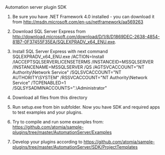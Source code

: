 ﻿Automation server plugin SDK

1. Be sure you have .NET Framework 4.0 installed - you can download it from http://msdn.microsoft.com/en-us/netframework/aa569263

2. Download SQL Server Express from http://download.microsoft.com/download/D/1/8/D1869DEC-2638-4854-81B7-0F37455F35EA/SQLEXPRADV_x64_ENU.exe.

3. Install SQL Server Express with next command
	SQLEXPRADV_x64_ENU.exe /ACTION=Install /IACCEPTSQLSERVERLICENSETERMS /INSTANCEID=MSSQLSERVER /INSTANCENAME=MSSQLSERVER /QS /AGTSVCACCOUNT="NT Authority\Network Service" /SQLSVCACCOUNT="NT AUTHORITY\SYSTEM" /RSSVCACCOUNT="NT Authority\Network Service" /TCPENABLED=1 /SQLSYSADMINACCOUNTS=".\Administrator"

4. Download all files from this directory

5. Run setup.exe from bin subfolder. Now you have SDK and required apps to test examples and your plugins.

6. Try to compile and run some examples from: https://github.com/atomia/sample-plugins/tree/master/AutomationServer/Examples

7. Develop your plugins according to https://github.com/atomia/sample-plugins/tree/master/AutomationServer/SDK/ProjectTemplates